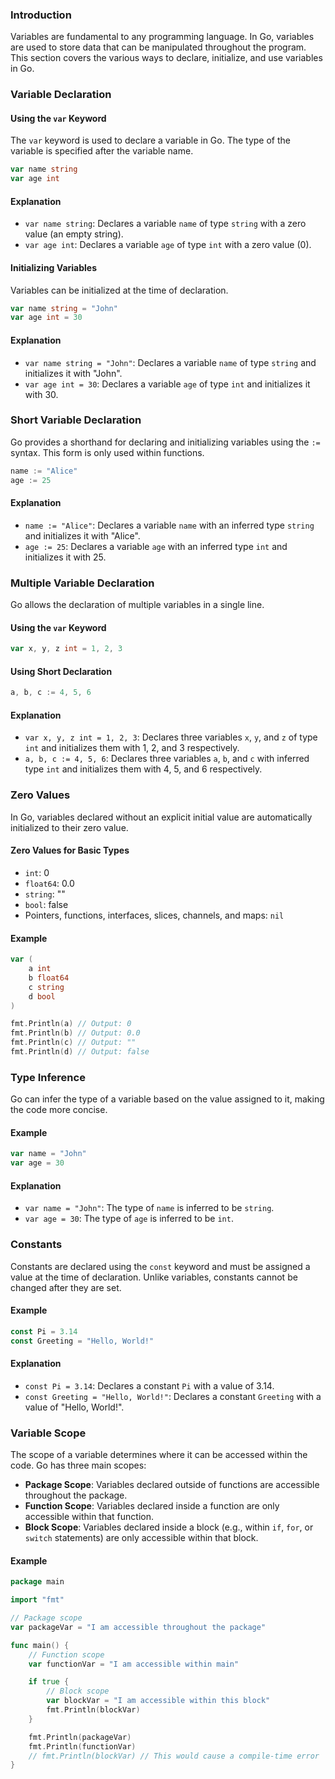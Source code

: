 ### Introduction

Variables are fundamental to any programming language. In Go, variables are used to store data that can be manipulated throughout the program. This section covers the various ways to declare, initialize, and use variables in Go.

### Variable Declaration

#### Using the `var` Keyword

The `var` keyword is used to declare a variable in Go. The type of the variable is specified after the variable name.

```go
var name string
var age int
```

#### Explanation

- `var name string`: Declares a variable `name` of type `string` with a zero value (an empty string).
- `var age int`: Declares a variable `age` of type `int` with a zero value (0).

#### Initializing Variables

Variables can be initialized at the time of declaration.

```go
var name string = "John"
var age int = 30
```

#### Explanation

- `var name string = "John"`: Declares a variable `name` of type `string` and initializes it with "John".
- `var age int = 30`: Declares a variable `age` of type `int` and initializes it with 30.

### Short Variable Declaration

Go provides a shorthand for declaring and initializing variables using the `:=` syntax. This form is only used within functions.

```go
name := "Alice"
age := 25
```

#### Explanation

- `name := "Alice"`: Declares a variable `name` with an inferred type `string` and initializes it with "Alice".
- `age := 25`: Declares a variable `age` with an inferred type `int` and initializes it with 25.

### Multiple Variable Declaration

Go allows the declaration of multiple variables in a single line.

#### Using the `var` Keyword

```go
var x, y, z int = 1, 2, 3
```

#### Using Short Declaration

```go
a, b, c := 4, 5, 6
```

#### Explanation

- `var x, y, z int = 1, 2, 3`: Declares three variables `x`, `y`, and `z` of type `int` and initializes them with 1, 2, and 3 respectively.
- `a, b, c := 4, 5, 6`: Declares three variables `a`, `b`, and `c` with inferred type `int` and initializes them with 4, 5, and 6 respectively.

### Zero Values

In Go, variables declared without an explicit initial value are automatically initialized to their zero value.

#### Zero Values for Basic Types

- `int`: 0
- `float64`: 0.0
- `string`: ""
- `bool`: false
- Pointers, functions, interfaces, slices, channels, and maps: `nil`

#### Example

```go
var (
    a int
    b float64
    c string
    d bool
)

fmt.Println(a) // Output: 0
fmt.Println(b) // Output: 0.0
fmt.Println(c) // Output: ""
fmt.Println(d) // Output: false
```

### Type Inference

Go can infer the type of a variable based on the value assigned to it, making the code more concise.

#### Example

```go
var name = "John"
var age = 30
```

#### Explanation

- `var name = "John"`: The type of `name` is inferred to be `string`.
- `var age = 30`: The type of `age` is inferred to be `int`.

### Constants

Constants are declared using the `const` keyword and must be assigned a value at the time of declaration. Unlike variables, constants cannot be changed after they are set.

#### Example

```go
const Pi = 3.14
const Greeting = "Hello, World!"
```

#### Explanation

- `const Pi = 3.14`: Declares a constant `Pi` with a value of 3.14.
- `const Greeting = "Hello, World!"`: Declares a constant `Greeting` with a value of "Hello, World!".

### Variable Scope

The scope of a variable determines where it can be accessed within the code. Go has three main scopes:

- **Package Scope**: Variables declared outside of functions are accessible throughout the package.
- **Function Scope**: Variables declared inside a function are only accessible within that function.
- **Block Scope**: Variables declared inside a block (e.g., within `if`, `for`, or `switch` statements) are only accessible within that block.

#### Example

```go
package main

import "fmt"

// Package scope
var packageVar = "I am accessible throughout the package"

func main() {
    // Function scope
    var functionVar = "I am accessible within main"

    if true {
        // Block scope
        var blockVar = "I am accessible within this block"
        fmt.Println(blockVar)
    }

    fmt.Println(packageVar)
    fmt.Println(functionVar)
    // fmt.Println(blockVar) // This would cause a compile-time error
}
```